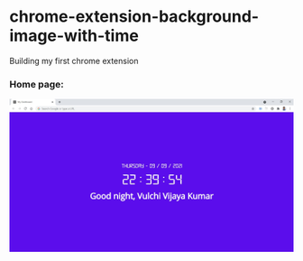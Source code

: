 # chrome-extension-background-image-with-time
Building my first chrome extension 

### Home page:

![image](https://github.com/vulchivijay/chrome-extension-background-image-with-time/blob/main/screenshots/home-page.jpg)

